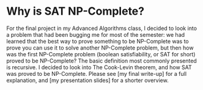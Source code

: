 # Why is SAT NP-Complete?

For the final project in my Advanced Algorithms class, I decided to look into a problem that had been bugging me for most of the semester: we had learned that the best way to prove something to be NP-Complete was to prove you can use it to solve another NP-Complete problem, but then how was the first NP-Complete problem (boolean satisfiability, or SAT for short) proved to be NP-Complete? The basic definition most commonly presented is recursive. I decided to look into The Cook-Levin theorem, and how SAT was proved to be NP-Complete. Please see [my final write-up] for a full explanation, and [my presentation slides] for a shorter overview.
